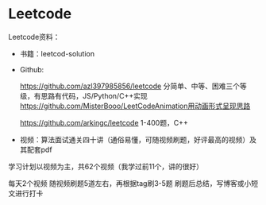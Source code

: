 # Leetcode
Leetcode资料：

- 书籍：leetcod-solution

- Github: 

  https://github.com/azl397985856/leetcode 分简单、中等、困难三个等级，有思路有代码，JS/Python/C++实现
  https://github.com/MisterBooo/LeetCodeAnimation用动画形式呈现思路

  https://github.com/arkingc/leetcode 1-400题，C++

- 视频：算法面试通关四十讲（通俗易懂，可随视频刷题，好评最高的视频）及其配套pdf

学习计划以视频为主，共62个视频（我学过前11个，讲的很好）

每天2个视频 随视频刷题5道左右，再根据tag刷3-5题
刷题后总结，写博客或小短文进行打卡
